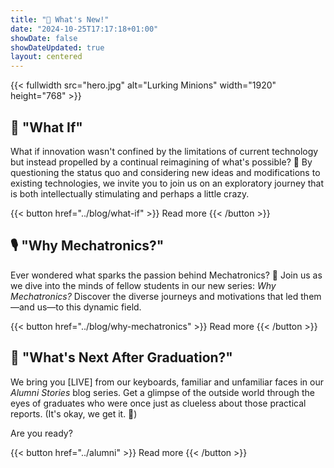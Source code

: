 ```yaml
---
title: "📢 What's New!"
date: "2024-10-25T17:17:18+01:00"
showDate: false
showDateUpdated: true
layout: centered
---
```


{{< fullwidth src="hero.jpg" alt="Lurking Minions" width="1920" height="768" >}}

## 🤔 "What If"

What if innovation wasn't confined by the limitations of current technology but instead propelled by a continual reimagining of what's possible? 🤔 By questioning the status quo and considering new ideas and modifications to existing technologies, we invite you to join us on an exploratory journey that is both intellectually stimulating and perhaps a little crazy.

{{< button href="../blog/what-if" >}}
Read more
{{< /button >}}


## 🎙️ "Why Mechatronics?"

Ever wondered what sparks the passion behind Mechatronics? 🤔 Join us as we dive into the minds of fellow students in our new series: *Why Mechatronics?* Discover the diverse journeys and motivations that led them—and us—to this dynamic field.

{{< button href="../blog/why-mechatronics" >}}
Read more
{{< /button >}}

## 🤔 "What's Next After Graduation?"

We bring you [LIVE] from our keyboards, familiar and unfamiliar faces in our *Alumni Stories* blog series. Get a glimpse of the outside world through the eyes of graduates who were once just as clueless about those practical reports. (It's okay, we get it. 🤧)

Are you ready?

{{< button href="../alumni" >}}
Read more
{{< /button >}}
